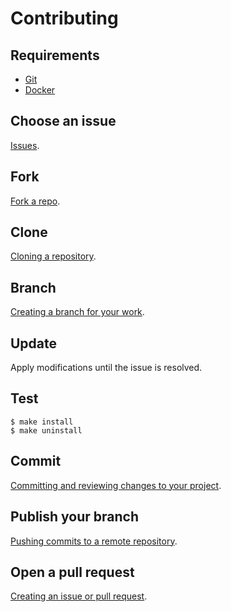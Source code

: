 # Contributing

## Requirements

- [Git](https://git-scm.com/)
- [Docker](https://www.docker.com/)

## Choose an issue

[Issues](https://github.com/aminnairi/elm-docker/issues).

## Fork

[Fork a repo](https://help.github.com/en/github/getting-started-with-github/fork-a-repo).

## Clone

[Cloning a repository](https://help.github.com/en/github/creating-cloning-and-archiving-repositories/cloning-a-repository).

## Branch

[Creating a branch for your work](https://help.github.com/en/desktop/contributing-to-projects/creating-a-branch-for-your-work#creating-a-branch).

## Update

Apply modifications until the issue is resolved.

## Test

```console
$ make install
$ make uninstall
```

## Commit

[Committing and reviewing changes to your project](https://help.github.com/en/desktop/contributing-to-projects/committing-and-reviewing-changes-to-your-project).

## Publish your branch

[Pushing commits to a remote repository](https://help.github.com/en/github/using-git/pushing-commits-to-a-remote-repository).

## Open a pull request

[Creating an issue or pull request](https://help.github.com/en/desktop/contributing-to-projects/creating-an-issue-or-pull-request).

